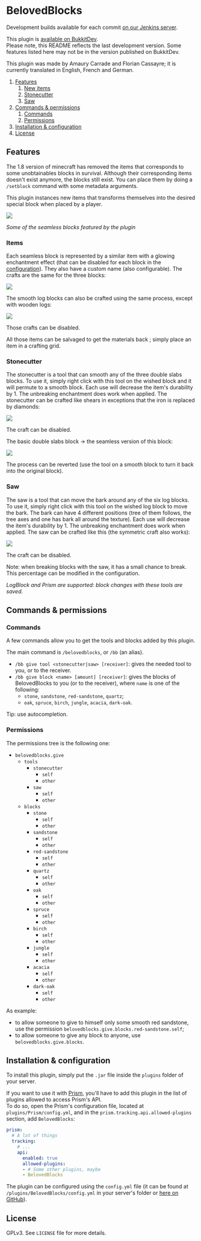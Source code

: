 # BelovedBlocks

Development builds available for each commit [on our Jenkins server](http://jenkins.carrade.eu/job/BelovedBlocks/).

This plugin is [available on BukkitDev](http://dev.bukkit.org/bukkit-plugins/beloved-blocks/).  
Please note, this README reflects the last development version. Some features listed here may not be in the version published on BukkitDev.

This plugin was made by Amaury Carrade and Florian Cassayre; it is currently translated in English, French and German.


1. [Features](#features)
   1. [New items](#items)
   2. [Stonecutter](#stonecutter)
   3. [Saw](#saw)
1. [Commands & permissions](#commands--permissions)
   1. [Commands](#commands)
   2. [Permissions](#permissions)
1. [Installation & configuration](#installation--configuration)
1. [License](#license)


## Features

The 1.8 version of minecraft has removed the items that corresponds to some unobtainables blocks in survival. Although their corresponding items doesn't exist anymore, the blocks still exist. You can place them by doing a  `/setblock` command with some metadata arguments.

This plugin instances new items that transforms themselves into the desired special block when placed by a player.

![](http://amaury.carrade.eu/files/Minecraft/Plugins/BelovedBlocks/BB_Banner.png)

*Some of the seamless blocks featured by the plugin*

### Items

Each seamless block is represented by a similar item with a glowing enchantment effect (that can be disabled for each block in the [configuration](#configuration)). They also have a custom name (also configurable). The crafts are the same for the three blocks:

![](http://amaury.carrade.eu/files/Minecraft/Plugins/BelovedBlocks/BB_Crafts_Stones.gif)

The smooth log blocks can also be crafted using the same process, except with wooden logs:

![](http://amaury.carrade.eu/files/Minecraft/Plugins/BelovedBlocks/BB_Crafts_Logs.gif)

Those crafts can be disabled.

All those items can be salvaged to get the materials back ; simply place an item in a crafting grid.

### Stonecutter

The stonecutter is a tool that can smooth any of the three double slabs blocks. To use it, simply right click with this tool on the wished block and it will permute to a smooth block. Each use will decrease the item's durability by 1. The unbreaking enchantment does work when applied. The stonecutter can be crafted like shears in exceptions that the iron is replaced by diamonds:

![](http://amaury.carrade.eu/files/Minecraft/Plugins/BelovedBlocks/BB_Crafts_Stonecutter.png)


The craft can be disabled.

The basic double slabs block → the seamless version of this block:

![](http://amaury.carrade.eu/files/Minecraft/Plugins/BelovedBlocks/BB_Stones_DoubleSlabs_Transformations.png)

The process can be reverted (use the tool on a smooth block to turn it back into the original block).

### Saw

The saw is a tool that can move the bark around any of the six log blocks. To use it, simply right click with this tool on the wished log block to move the bark. The bark can have 4 different positions (tree of them follows, the tree axes and one has bark all around the texture). Each use will decrease the item's durability by 1. The unbreaking enchantment does work when applied. The saw can be crafted like this (the symmetric craft also works):

![](http://amaury.carrade.eu/files/Minecraft/Plugins/BelovedBlocks/BB_Crafts_Saw.png)

The craft can be disabled.

Note: when breaking blocks with the saw, it has a small chance to break. This percentage can be modified in the configuration.


*LogBlock and Prism are supported: block changes with these tools are saved.*


## Commands & permissions

### Commands

A few commands allow you to get the tools and blocks added by this plugin.

The main command is `/belovedblocks`, or `/bb` (an alias).

 * `/bb give tool <stonecutter|saw> [receiver]`: gives the needed tool to you, or to the receiver.
 * `/bb give block <name> [amount] [receiver]`: gives the blocks of BelovedBlocks to you (or to the receiver), where `name` is one of the following:
   * `stone`, `sandstone`, `red-sandstone`, `quartz`;
   * `oak`, `spruce`, `birch`, `jungle`, `acacia`, `dark-oak`.

Tip: use autocompletion.


### Permissions

The permissions tree is the following one:

 * `belovedblocks.give`
    * `tools`
       * `stonecutter`
          * `self`
          * `other`
       * `saw`
          * `self`
          * `other`
    * `blocks`
       * `stone`
          * `self`
          * `other`
       * `sandstone`
          * `self`
          * `other`
       * `red-sandstone`
          * `self`
          * `other`
       * `quartz`
          * `self`
          * `other`
       * `oak`
          * `self`
          * `other`
       * `spruce`
          * `self`
          * `other`
       * `birch`
          * `self`
          * `other`
       * `jungle`
          * `self`
          * `other`
       * `acacia`
          * `self`
          * `other`
       * `dark-oak`
          * `self`
          * `other`

As example:
 * to allow someone to give to himself only some smooth red sandstone, use the permission `belovedblocks.give.blocks.red-sandstone.self`;
 * to allow someone to give any block to anyone, use `belovedblocks.give.blocks`.


## Installation & configuration

To install this plugin, simply put the `.jar` file inside the `plugins` folder of your server.

If you want to use it with [Prism](http://dev.bukkit.org/bukkit-plugins/prism/), you'll have to add this plugin in the list of plugins allowed to access Prism's API.  
To do so, open the Prism's configuration file, located at `plugins/Prism/config.yml`, and in the `prism.tracking.api.allowed-plugins` section, add `BelovedBlocks`:

```yml
prism:
  # A lot of things
  tracking:
    # ...
    api:
      enabled: true
      allowed-plugins:
      - # Some other plugins, maybe
      - BelovedBlocks
```

The plugin can be configured using the `config.yml` file (it can be found at `/plugins/BelovedBlocks/config.yml` in your server's folder or [here on GitHub](https://github.com/AmauryCarrade/BelovedBlocks/blob/master/src/main/resources/config.yml)).

## License

GPLv3. See `LICENSE` file for more details.
